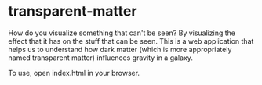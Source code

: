 transparent-matter
==================

How do you visualize something that can't be seen? By visualizing the effect that it has on the stuff that can be seen. This is a web application that helps us to understand how dark matter (which is more appropriately named transparent matter) influences gravity in a galaxy.

To use, open index.html in your browser.
